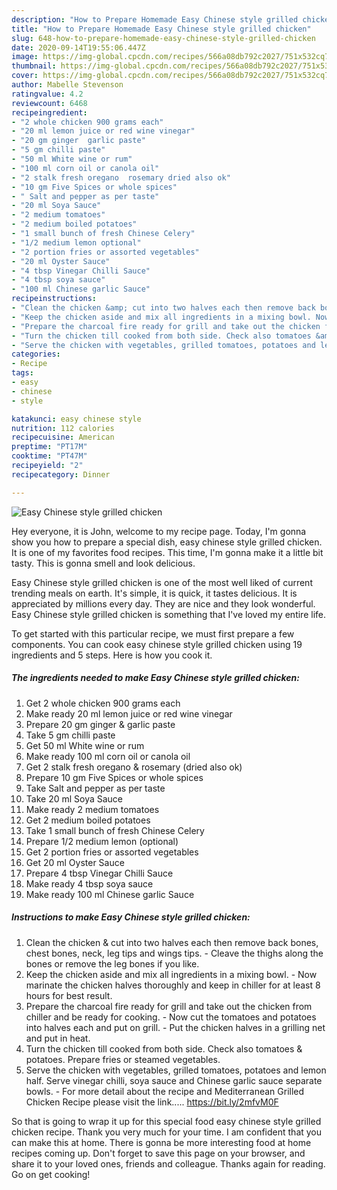 ```yaml
---
description: "How to Prepare Homemade Easy Chinese style grilled chicken"
title: "How to Prepare Homemade Easy Chinese style grilled chicken"
slug: 648-how-to-prepare-homemade-easy-chinese-style-grilled-chicken
date: 2020-09-14T19:55:06.447Z
image: https://img-global.cpcdn.com/recipes/566a08db792c2027/751x532cq70/easy-chinese-style-grilled-chicken-recipe-main-photo.jpg
thumbnail: https://img-global.cpcdn.com/recipes/566a08db792c2027/751x532cq70/easy-chinese-style-grilled-chicken-recipe-main-photo.jpg
cover: https://img-global.cpcdn.com/recipes/566a08db792c2027/751x532cq70/easy-chinese-style-grilled-chicken-recipe-main-photo.jpg
author: Mabelle Stevenson
ratingvalue: 4.2
reviewcount: 6468
recipeingredient:
- "2 whole chicken 900 grams each"
- "20 ml lemon juice or red wine vinegar"
- "20 gm ginger  garlic paste"
- "5 gm chilli paste"
- "50 ml White wine or rum"
- "100 ml corn oil or canola oil"
- "2 stalk fresh oregano  rosemary dried also ok"
- "10 gm Five Spices or whole spices"
- " Salt and pepper as per taste"
- "20 ml Soya Sauce"
- "2 medium tomatoes"
- "2 medium boiled potatoes"
- "1 small bunch of fresh Chinese Celery"
- "1/2 medium lemon optional"
- "2 portion fries or assorted vegetables"
- "20 ml Oyster Sauce"
- "4 tbsp Vinegar Chilli Sauce"
- "4 tbsp soya sauce"
- "100 ml Chinese garlic Sauce"
recipeinstructions:
- "Clean the chicken &amp; cut into two halves each then remove back bones, chest bones, neck, leg tips and wings tips. Cleave the thighs along the bones or remove the leg bones if you like."
- "Keep the chicken aside and mix all ingredients in a mixing bowl. Now marinate the chicken halves thoroughly and keep in chiller for at least 8 hours for best result."
- "Prepare the charcoal fire ready for grill and take out the chicken from chiller and be ready for cooking. Now cut the tomatoes and potatoes into halves each and put on grill. Put the chicken halves in a grilling net and put in heat."
- "Turn the chicken till cooked from both side. Check also tomatoes &amp; potatoes. Prepare fries or steamed vegetables."
- "Serve the chicken with vegetables, grilled tomatoes, potatoes and lemon half. Serve vinegar chilli, soya sauce and Chinese garlic sauce separate bowls.  For more detail about the recipe and Mediterranean Grilled Chicken Recipe please visit the link..... https://bit.ly/2mfvM0F"
categories:
- Recipe
tags:
- easy
- chinese
- style

katakunci: easy chinese style 
nutrition: 112 calories
recipecuisine: American
preptime: "PT17M"
cooktime: "PT47M"
recipeyield: "2"
recipecategory: Dinner

---
```



![Easy Chinese style grilled chicken](https://img-global.cpcdn.com/recipes/566a08db792c2027/751x532cq70/easy-chinese-style-grilled-chicken-recipe-main-photo.jpg)

Hey everyone, it is John, welcome to my recipe page. Today, I'm gonna show you how to prepare a special dish, easy chinese style grilled chicken. It is one of my favorites food recipes. This time, I'm gonna make it a little bit tasty. This is gonna smell and look delicious.

Easy Chinese style grilled chicken is one of the most well liked of current trending meals on earth. It's simple, it is quick, it tastes delicious. It is appreciated by millions every day. They are nice and they look wonderful. Easy Chinese style grilled chicken is something that I've loved my entire life.




To get started with this particular recipe, we must first prepare a few components. You can cook easy chinese style grilled chicken using 19 ingredients and 5 steps. Here is how you cook it.

<!--inarticleads1-->

##### The ingredients needed to make Easy Chinese style grilled chicken:

1. Get 2 whole chicken 900 grams each
1. Make ready 20 ml lemon juice or red wine vinegar
1. Prepare 20 gm ginger &amp; garlic paste
1. Take 5 gm chilli paste
1. Get 50 ml White wine or rum
1. Make ready 100 ml corn oil or canola oil
1. Get 2 stalk fresh oregano &amp; rosemary (dried also ok)
1. Prepare 10 gm Five Spices or whole spices
1. Take  Salt and pepper as per taste
1. Take 20 ml Soya Sauce
1. Make ready 2 medium tomatoes
1. Get 2 medium boiled potatoes
1. Take 1 small bunch of fresh Chinese Celery
1. Prepare 1/2 medium lemon (optional)
1. Get 2 portion fries or assorted vegetables
1. Get 20 ml Oyster Sauce
1. Prepare 4 tbsp Vinegar Chilli Sauce
1. Make ready 4 tbsp soya sauce
1. Make ready 100 ml Chinese garlic Sauce




<!--inarticleads2-->

##### Instructions to make Easy Chinese style grilled chicken:

1. Clean the chicken &amp; cut into two halves each then remove back bones, chest bones, neck, leg tips and wings tips. - Cleave the thighs along the bones or remove the leg bones if you like.
1. Keep the chicken aside and mix all ingredients in a mixing bowl. - Now marinate the chicken halves thoroughly and keep in chiller for at least 8 hours for best result.
1. Prepare the charcoal fire ready for grill and take out the chicken from chiller and be ready for cooking. - Now cut the tomatoes and potatoes into halves each and put on grill. - Put the chicken halves in a grilling net and put in heat.
1. Turn the chicken till cooked from both side. Check also tomatoes &amp; potatoes. Prepare fries or steamed vegetables.
1. Serve the chicken with vegetables, grilled tomatoes, potatoes and lemon half. Serve vinegar chilli, soya sauce and Chinese garlic sauce separate bowls.  - For more detail about the recipe and Mediterranean Grilled Chicken Recipe please visit the link..... https://bit.ly/2mfvM0F




So that is going to wrap it up for this special food easy chinese style grilled chicken recipe. Thank you very much for your time. I am confident that you can make this at home. There is gonna be more interesting food at home recipes coming up. Don't forget to save this page on your browser, and share it to your loved ones, friends and colleague. Thanks again for reading. Go on get cooking!
